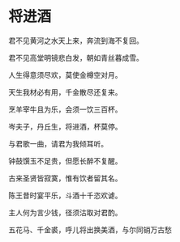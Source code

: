 <!DOCTYPE html>
<html lang="en">
<head>
    <meta charset="UTF-8">
    <title>Title</title>
</head>
<body>
<h1>将进酒</h1>
<p>君不见黄河之水天上来，奔流到海不复回。</p>
<p>君不见高堂明镜悲白发，朝如青丝暮成雪。</p>
<p>人生得意须尽欢，莫使金樽空对月。</p>
<p>天生我材必有用，千金散尽还复来。</p>
<p>烹羊宰牛且为乐，会须一饮三百杯。</p>
<p>岑夫子，丹丘生，将进酒，杯莫停。</p>
<p>与君歌一曲，请君为我倾耳听。</p>
<p>钟鼓馔玉不足贵，但愿长醉不复醒。</p>
<p>古来圣贤皆寂寞，惟有饮者留其名。</p>
<p>陈王昔时宴平乐，斗酒十千恣欢谑。</p>
<p>主人何为言少钱，径须沽取对君酌。</p>
<p>五花马、千金裘，呼儿将出换美酒，与尔同销万古愁</p>
</body>
</html>


